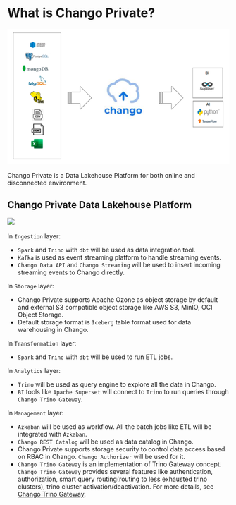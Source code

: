 # What is Chango Private?


<img width="800" src="../../images/chango-overview.png" />

Chango Private is a Data Lakehouse Platform for both online and disconnected environment.


## Chango Private Data Lakehouse Platform

<img width="900" src="../../images/architecture/lakehouse-platform.png" />

In `Ingestion` layer:

- `Spark` and `Trino` with `dbt` will be used as data integration tool.
- `Kafka` is used as event streaming platform to handle streaming events.
- `Chango Data API` and `Chango Streaming` will be used to insert incoming streaming events to Chango directly.

In `Storage` layer:

- Chango Private supports Apache Ozone as object storage by default and external S3 compatible object storage like AWS S3, MinIO, OCI Object Storage.
- Default storage format is `Iceberg` table format used for data warehousing in Chango.

In `Transformation` layer:

- `Spark` and `Trino` with `dbt` will be used to run ETL jobs.

In `Analytics` layer:

- `Trino` will be used as query engine to explore all the data in Chango.
- `BI` tools like `Apache Superset` will connect to `Trino` to run queries through `Chango Trino Gateway`.

In `Management` layer:

- `Azkaban` will be used as workflow. All the batch jobs like ETL will be integrated with `Azkaban`.
- `Chango REST Catalog` will be used as data catalog in Chango.
- Chango Private supports storage security to control data access based on RBAC in Chango. `Chango Authorizer` will be used for it.
- `Chango Trino Gateway` is an implementation of Trino Gateway concept. `Chango Trino Gateway` provides several features like authentication, authorization, smart query routing(routing to less exhausted trino clusters), trino cluster activation/deactivation. For more details, see <a href="../../features/trino-gw/">Chango Trino Gateway</a>.

 